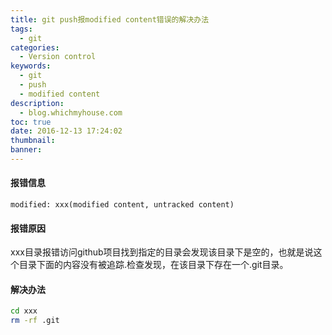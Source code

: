 ```yaml
---
title: git push报modified content错误的解决办法
tags:
  - git
categories:
  - Version control
keywords:
  - git
  - push
  - modified content
description:
  - blog.whichmyhouse.com
toc: true
date: 2016-12-13 17:24:02
thumbnail:
banner:
---
```


#### 报错信息
```
modified: xxx(modified content, untracked content)
```

#### 报错原因
xxx目录报错访问github项目找到指定的目录会发现该目录下是空的，也就是说这个目录下面的内容没有被追踪.检查发现，在该目录下存在一个.git目录。

#### 解决办法
``` bash
cd xxx
rm -rf .git
```